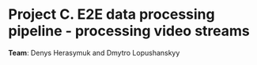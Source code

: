 # Project C. E2E data processing pipeline - processing video streams

**Team**: Denys Herasymuk and Dmytro Lopushanskyy
